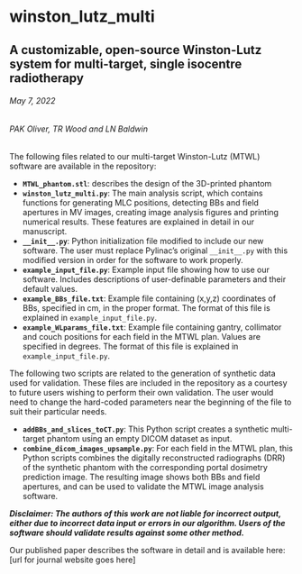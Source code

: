 # winston_lutz_multi
## A customizable, open-source Winston-Lutz system for multi-target, single isocentre radiotherapy
###### May 7, 2022
###### PAK Oliver, TR Wood and LN Baldwin


The following files related to our multi-target Winston-Lutz (MTWL) software are available in the repository: 

- **`MTWL_phantom.stl`**: describes the design of the 3D-printed phantom
- **`winston_lutz_multi.py`**: The main analysis script, which contains functions for generating MLC positions, detecting BBs and field apertures in MV images, creating image analysis figures and printing numerical results. These features are explained in detail in our manuscript.
- **`__init__.py`**: Python initialization file modified to include our new software. The user must replace Pylinac’s original `__init__.py` with this modified version in order for the software to work properly.
- **`example_input_file.py`**: Example input file showing how to use our software. Includes descriptions of user-definable parameters and their default values.
- **`example_BBs_file.txt`**: Example file containing (x,y,z) coordinates of BBs, specified in cm, in the proper format. The format of this file is explained in `example_input_file.py`.
- **`example_WLparams_file.txt`**: Example file containing gantry, collimator and couch positions for each field in the MTWL plan. Values are specified in degrees. The format of this file is explained in `example_input_file.py`.

The following two scripts are related to the generation of synthetic data used for validation. These files are included in the repository as a courtesy to future users wishing to perform their own validation. The user would need to change the hard-coded parameters near the beginning of the file to suit their particular needs.
- **`addBBs_and_slices_toCT.py`**: This Python script creates a synthetic multi-target phantom using an empty DICOM dataset as input.  
- **`combine_dicom_images_upsample.py`**: For each field in the MTWL plan, this Python scripts combines the digitally reconstructed radiographs (DRR) of the synthetic phantom with the corresponding portal dosimetry prediction image. The resulting image shows both BBs and field apertures, and can be used to validate the MTWL image analysis software.

***Disclaimer: The authors of this work are not liable for incorrect output, either due to incorrect data input or errors in our algorithm. Users of the software should validate results against some other method.***

Our published paper describes the software in detail and is available here: [url for journal website goes here]
